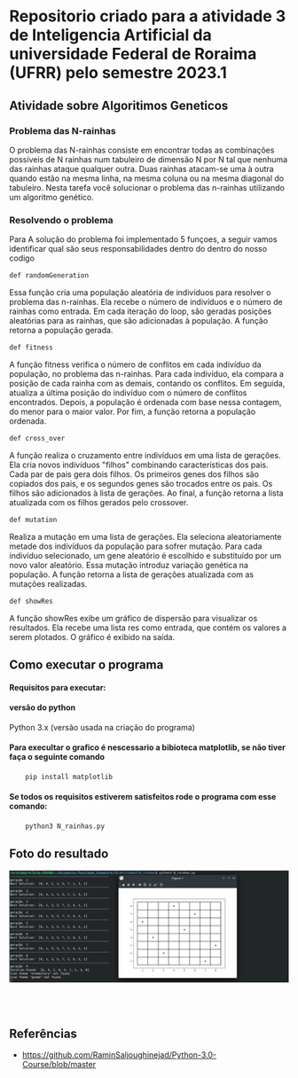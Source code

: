 # Repositorio criado para a atividade 3 de Inteligencia Artificial da universidade Federal de Roraima (UFRR) pelo semestre 2023.1

##  Atividade sobre Algoritimos Geneticos

### Problema das N-rainhas

O problema das N-rainhas consiste em encontrar todas as combinações possíveis de N rainhas num tabuleiro de dimensão N por N tal que nenhuma das rainhas ataque qualquer outra. Duas rainhas atacam-se uma à outra quando estão na mesma linha, na mesma coluna ou na mesma diagonal do tabuleiro. Nesta tarefa você solucionar o problema das n-rainhas utilizando um algoritmo genético.

### Resolvendo o problema

Para A solução do problema foi implementado 5 funçoes, a seguir vamos identificar qual são seus responsabilidades dentro do dentro do nosso codigo 

```bash
def randomGeneration
```

Essa função cria uma população aleatória de indivíduos para resolver o problema das n-rainhas. Ela recebe o número de indivíduos e o número de rainhas como entrada. Em cada iteração do loop, são geradas posições aleatórias para as rainhas, que são adicionadas à população. A função retorna a população gerada.


```bash
def fitness
```

A função fitness verifica o número de conflitos em cada indivíduo da população, no problema das n-rainhas. Para cada indivíduo, ela compara a posição de cada rainha com as demais, contando os conflitos. Em seguida, atualiza a última posição do indivíduo com o número de conflitos encontrados. Depois, a população é ordenada com base nessa contagem, do menor para o maior valor. Por fim, a função retorna a população ordenada.

```bash
def cross_over
```

A função realiza o cruzamento entre indivíduos em uma lista de gerações. Ela cria novos indivíduos "filhos" combinando características dos pais. Cada par de pais gera dois filhos. Os primeiros genes dos filhos são copiados dos pais, e os segundos genes são trocados entre os pais. Os filhos são adicionados à lista de gerações. Ao final, a função retorna a lista atualizada com os filhos gerados pelo crossover.


```bash
def mutation
```
Realiza a mutação em uma lista de gerações. Ela seleciona aleatoriamente metade dos indivíduos da população para sofrer mutação. Para cada indivíduo selecionado, um gene aleatório é escolhido e substituído por um novo valor aleatório. Essa mutação introduz variação genética na população. A função retorna a lista de gerações atualizada com as mutações realizadas.


```bash
def showRes
```

A função showRes exibe um gráfico de dispersão para visualizar os resultados. Ela recebe uma lista res como entrada, que contém os valores a serem plotados. O gráfico é exibido na saída.

## Como executar o programa

#### Requisitos para executar:

#### versão do python 

Python 3.x (versão usada na criação do programa)


#### Para execultar o grafico é nescessario a bibioteca matplotlib, se não tiver faça o seguinte comando

```bash
    pip install matplotlib
```

#### Se todos os requisitos estiverem satisfeitos rode o programa com esse comando: 

```bash
    python3 N_rainhas.py
```


## Foto do resultado 

![Foto do resultado](Materiais/Foto_Resultado.png)

<br></br>

## Referências

* https://github.com/RaminSaljoughinejad/Python-3.0-Course/blob/master